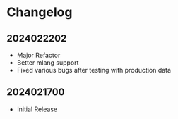 # Changelog

## 2024022202

- Major Refactor
- Better mlang support
- Fixed various bugs after testing with production data

## 2024021700

- Initial Release
